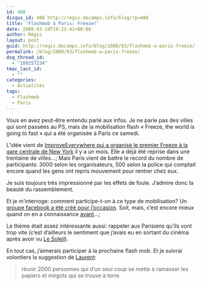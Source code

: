 ```yaml
---
id: 488
disqus_id: 488 http://regis.decamps.info/blog/?p=488
title: 'Flashmob à Paris: Freeze!'
date: 2008-03-10T19:23:41+00:00
author: Régis
layout: post
guid: http://regis.decamps.info/blog/2008/03/flashmob-a-paris-freeze/
permalink: /blog/2008/03/flashmob-a-paris-freeze/
dsq_thread_id:
  - "189257234"
tmac_last_id:
  - ""
categories:
  - Actualités
tags:
  - Flashmob
  - Paris
---
```

Vous en avez peut-être entendu parlé aux infos. Je ne parle pas des villes qui sont passées au PS, mais de la mobilisation flash « Freeze, the world is going to fast » qui a été organisée à Paris ce samedi.
  
L’idée vient de [ImproveEverywhere qui a organisé le premier Freeze à la gare centrale de New York](http://improveverywhere.com/2008/01/31/frozen-grand-central/) il y a un mois. Elle a déjà été reprise dans une trentaine de villes…; Mais Paris vient de battre le record du nombre de participants: 3000 selon les organisateurs, 500 selon la police qui comptait encore quand les gens ont repris mouvement pour rentrer chez eux.

<!--more-->


  
Je suis toujours très impressionné par les effets de foule. J’admire donc la beauté du rassemblement.

Et je m’interroge: comment participe-t-on à ce type de mobilisation? Un [groupe facebook a été créé pour l’occasion](http://www.facebook.com/event.php?eid=7960989587). Soit, mais, c’est encore mieux quand on en a connaissance [avant](http://www.blog2manu.com/mon_weblog/2008/02/freeze-th-world.html)…; 

Le thème était assez intéressante aussi: rappeler aux Parisiens qu’ils vont trop vite (c’est d’ailleurs le sentiment que j’avais eu en sortant du cinéma après avoir vu [Le Soleil](http://www.allocine.fr/film/fichefilm_gen_cfilm=61452.html)). 

En tout cas, j’aimerais participer à la prochaine flash mob. Et je suivrai volontiers la suggestion de [Laurent](http://laurent.guedon.org/2008/03/10/freeze-et-poke/):

> réunir 2000 personnes qui d’un seul coup se mette à ramasser les papiers et mégots qui se trouve à terre.
